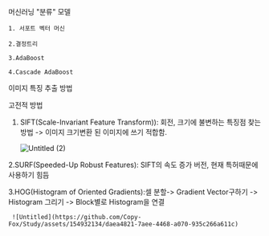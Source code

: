 머신러닝 "분류" 모델

    1. 서포트 벡터 머신

    2.결정트리

    3.AdaBoost

    4.Cascade AdaBoost

이미지 특징 추출 방법

고전적 방법

1. SIFT(Scale-Invariant Feature Transform)): 회전, 크기에 불변하는 특징점 찾는 방법 -> 이미지 크기변환 된 이미지에 쓰기 적합함.
    
    ![Untitled (2)](https://github.com/Copy-Fox/Study/assets/154932134/6121fa5c-cc6b-4268-95d5-3cea3a91e99f)

 2.SURF(Speeded-Up Robust Features): SIFT의 속도 증가 버전, 현재 특허때문에 사용하기 힘듬

 3.HOG(Histogram of Oriented Gradients):셀 분할-> Gradient Vector구하기 -> Histogram 그리기 -> Block별로 Histogram을 연결
 
     ![Untitled](https://github.com/Copy-Fox/Study/assets/154932134/daea4821-7aee-4468-a070-935c266a611c)
